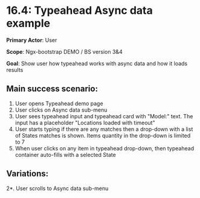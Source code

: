 16.4: Typeahead Async data example
==================================
**Primary Actor**: User

**Scope**: Ngx-bootstrap DEMO / BS version 3&4

**Goal**: Show user how typeahead works with async data and how it loads results

Main success scenario:
-------------------------
1. User opens Typeahead demo page
2. User clicks on Async data sub-menu
3. User sees typeahead input and typeahead card with "Model:" text. The input has a placeholder "Locations loaded with timeout"
4. User starts typing if there are any matches then a drop-down with a list of States matches is shown. Items quantity in the drop-down is limited to 7
5. When user clicks on any item in typeahead drop-down, then typeahead container auto-fills with a selected State

Variations:
-----------
2*. User scrolls to Async data sub-menu

